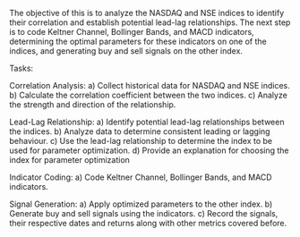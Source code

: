 The objective of this is to analyze the NASDAQ and NSE indices to identify their correlation and establish potential lead-lag relationships. The next step is to code Keltner Channel, Bollinger Bands, and MACD indicators, determining the optimal parameters for these indicators on one of the indices, and generating buy and sell signals on the other index. 

Tasks:

Correlation Analysis:
a) Collect historical data for NASDAQ and NSE indices.
b) Calculate the correlation coefficient between the two indices.
c) Analyze the strength and direction of the relationship.

Lead-Lag Relationship:
a) Identify potential lead-lag relationships between the indices.
b) Analyze data to determine consistent leading or lagging behaviour.
c) Use the lead-lag relationship to determine the index to be used for parameter optimization.
d) Provide an explanation for choosing the index for parameter optimization

Indicator Coding:
a) Code Keltner Channel, Bollinger Bands, and MACD indicators.

Signal Generation:
a) Apply optimized parameters to the other index.
b) Generate buy and sell signals using the indicators.
c) Record the signals, their respective dates and returns along with other metrics covered before.

